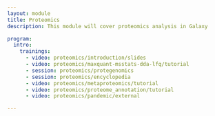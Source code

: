 ```yaml
---
layout: module
title: Proteomics
description: This module will cover proteomics analysis in Galaxy

program:
  intro:
    trainings:
      - video: proteomics/introduction/slides
      - video: proteomics/maxquant-msstats-dda-lfq/tutorial
      - session: proteomics/protegenomics
      - session: proteomics/encyclopedia
      - video: proteomics/metaproteomics/tutorial
      - video: proteomics/proteome_annotation/tutorial
      - video: proteomics/pandemic/external

---
```

